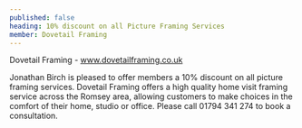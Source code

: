 ```yaml
---
published: false
heading: 10% discount on all Picture Framing Services
member: Dovetail Framing
---
```


Dovetail Framing - www.dovetailframing.co.uk

Jonathan Birch is pleased to offer members a 10% discount on all picture framing services. Dovetail Framing offers a high quality home visit framing service across the Romsey area, allowing customers to make choices in the comfort of their home, studio or office. Please call 01794 341 274 to book a consultation.
